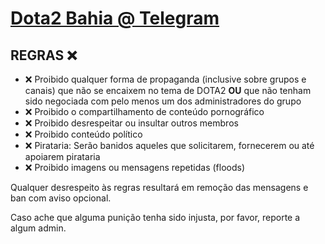 # [Dota2 Bahia @ Telegram](https://t.me/dota2ba)

## REGRAS ❌ 
- ❌ Proibido qualquer forma de propaganda (inclusive sobre grupos e canais) que não se encaixem no tema de DOTA2 **OU** que não tenham sido negociada com pelo menos um dos administradores do grupo
- ❌ Proibido o compartilhamento de conteúdo pornográfico
- ❌ Proibido desrespeitar ou insultar outros membros
- ❌ Proibido conteúdo político
- ❌ Pirataria: Serão banidos aqueles que solicitarem, fornecerem ou até apoiarem pirataria
- ❌ Proibido imagens ou mensagens repetidas (floods)

Qualquer desrespeito às regras resultará em remoção das mensagens e ban com aviso opcional. 

Caso ache que alguma punição tenha sido injusta, por favor, reporte a algum admin.
